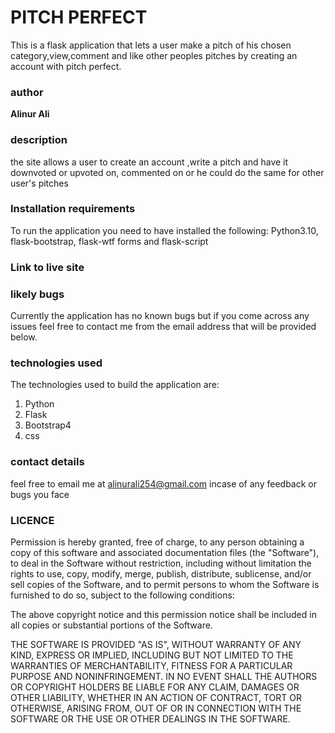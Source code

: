 # PITCH PERFECT
This is a flask application that lets a user make a pitch of his chosen category,view,comment and like other peoples pitches by creating an account with pitch perfect.
### author
**Alinur Ali**
### description
the site allows a user to create an account ,write a pitch and have it downvoted or upvoted on, commented on or he could do the same for other user's pitches
### Installation requirements
To run the application you need to have installed the following: Python3.10, flask-bootstrap, flask-wtf forms and flask-script
### Link to live site

### likely bugs
Currently the application has no known bugs but if you come across any issues feel free to contact me from the email address that will be provided below.
### technologies used
The technologies used to build the application are:
1. Python
2. Flask
3. Bootstrap4
4. css
### contact details
feel free to email me at alinurali254@gmail.com incase of any feedback or bugs you face
### LICENCE
Permission is hereby granted, free of charge, to any person obtaining a copy of this software and associated documentation files (the "Software"), to deal in the Software without restriction, including without limitation the rights to use, copy, modify, merge, publish, distribute, sublicense, and/or sell copies of the Software, and to permit persons to whom the Software is furnished to do so, subject to the following conditions:

The above copyright notice and this permission notice shall be included in all copies or substantial portions of the Software.

THE SOFTWARE IS PROVIDED "AS IS", WITHOUT WARRANTY OF ANY KIND, EXPRESS OR IMPLIED, INCLUDING BUT NOT LIMITED TO THE WARRANTIES OF MERCHANTABILITY, FITNESS FOR A PARTICULAR PURPOSE AND NONINFRINGEMENT. IN NO EVENT SHALL THE AUTHORS OR COPYRIGHT HOLDERS BE LIABLE FOR ANY CLAIM, DAMAGES OR OTHER LIABILITY, WHETHER IN AN ACTION OF CONTRACT, TORT OR OTHERWISE, ARISING FROM, OUT OF OR IN CONNECTION WITH THE SOFTWARE OR THE USE OR OTHER DEALINGS IN THE SOFTWARE.
